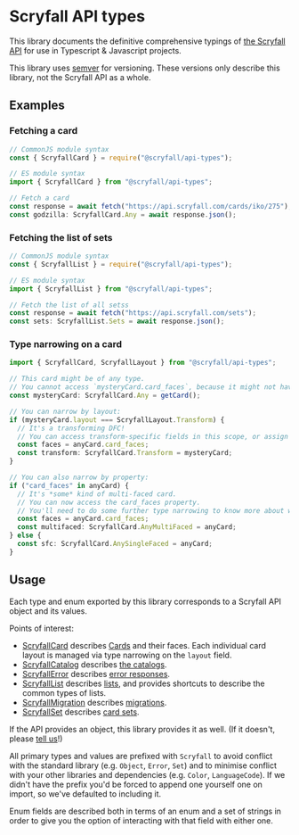# Scryfall API types

This library documents the definitive comprehensive typings of [the Scryfall API][api] for use in Typescript & Javascript projects.

This library uses [semver] for versioning. These versions only describe this library, not the Scryfall API as a whole.

## Examples

### Fetching a card

```ts
// CommonJS module syntax
const { ScryfallCard } = require("@scryfall/api-types");

// ES module syntax
import { ScryfallCard } from "@scryfall/api-types";

// Fetch a card
const response = await fetch("https://api.scryfall.com/cards/iko/275");
const godzilla: ScryfallCard.Any = await response.json();
```

### Fetching the list of sets

```ts
// CommonJS module syntax
const { ScryfallList } = require("@scryfall/api-types");

// ES module syntax
import { ScryfallList } from "@scryfall/api-types";

// Fetch the list of all setss
const response = await fetch("https://api.scryfall.com/sets");
const sets: ScryfallList.Sets = await response.json();
```

### Type narrowing on a card

```ts
import { ScryfallCard, ScryfallLayout } from "@scryfall/api-types";

// This card might be of any type.
// You cannot access `mysteryCard.card_faces`, because it might not have that property.
const mysteryCard: ScryfallCard.Any = getCard();

// You can narrow by layout:
if (mysteryCard.layout === ScryfallLayout.Transform) {
  // It's a transforming DFC!
  // You can access transform-specific fields in this scope, or assign it to a variable.
  const faces = anyCard.card_faces;
  const transform: ScryfallCard.Transform = mysteryCard;
}

// You can also narrow by property:
if ("card_faces" in anyCard) {
  // It's *some* kind of multi-faced card.
  // You can now access the card_faces property.
  // You'll need to do some further type narrowing to know more about what's in the card.
  const faces = anyCard.card_faces;
  const multifaced: ScryfallCard.AnyMultiFaced = anyCard;
} else {
  const sfc: ScryfallCard.AnySingleFaced = anyCard;
}

```

## Usage

Each type and enum exported by this library corresponds to a Scryfall API object and its values.

Points of interest:

- [ScryfallCard](src/objects/Card/Card.ts) describes [Cards](https://scryfall.com/docs/api/cards) and their faces. Each individual card layout is managed via type narrowing on the `layout` field.
- [ScryfallCatalog](src/objects/Catalog/Catalog.ts) describes [the catalogs](https://scryfall.com/docs/api/catalogs).
- [ScryfallError](src/objects/Error/Error.ts) describes [error responses](https://scryfall.com/docs/api/errors).
- [ScryfallList](src/objects/List/List.ts) describes [lists](https://scryfall.com/docs/api/lists), and provides shortcuts to describe the common types of lists.
- [ScryfallMigration](src/objects/Migration/Migration.ts) describes [migrations](https://scryfall.com/docs/api/migrations).
- [ScryfallSet](src/objects/Set/Set.ts) describes [card sets](https://scryfall.com/docs/api/sets).

If the API provides an object, this library provides it as well. (If it doesn't, please [tell us][issues]!)

All primary types and values are prefixed with `Scryfall` to avoid conflict with the standard library (e.g. `Object`, `Error`, `Set`) and to minimise conflict with your other libraries and dependencies (e.g. `Color`, `LanguageCode`). If we didn't have the prefix you'd be forced to append one yourself one on import, so we've defaulted to including it.

Enum fields are described both in terms of an enum and a set of strings in order to give you the option of interacting with that field with either one.

[semver]: https://semver.org/
[api]: https://scryfall.com/docs/api
[issues]: https://github.com/scryfall/api-types/issues
